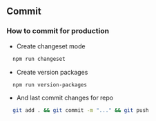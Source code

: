 ## Commit
### How to commit for production

- Create changeset mode
```bash
  npm run changeset
```
- Create version packages
```bash
  npm run version-packages
```
- And last commit changes for repo 
```bash
  git add . && git commit -m "..." && git push
```